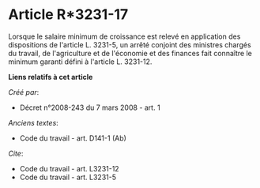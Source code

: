 # Article R*3231-17

Lorsque le salaire minimum de croissance est relevé en application des dispositions de l'article L. 3231-5, un arrêté
conjoint des ministres chargés du travail, de l'agriculture et de l'économie et des finances fait connaître le minimum
garanti défini à l'article L. 3231-12.

**Liens relatifs à cet article**

_Créé par_:

  - Décret n°2008-243 du 7 mars 2008 - art. 1

_Anciens textes_:

  - Code du travail - art. D141-1 (Ab)

_Cite_:

  - Code du travail - art. L3231-12
  - Code du travail - art. L3231-5
